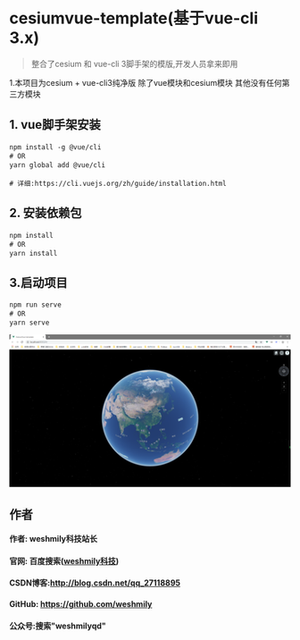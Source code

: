# cesiumvue-template(基于vue-cli 3.x)

>整合了cesium 和 vue-cli 3脚手架的模版,开发人员拿来即用

1.本项目为cesium + vue-cli3纯净版 除了vue模块和cesium模块 其他没有任何第三方模块

## 1. vue脚手架安装

```
npm install -g @vue/cli
# OR
yarn global add @vue/cli

# 详细:https://cli.vuejs.org/zh/guide/installation.html
```
## 2. 安装依赖包
```
npm install
# OR
yarn install
```

## 3.启动项目

```
npm run serve
# OR
yarn serve
```

![](https://raw.githubusercontent.com/weshmily/Blog/master/assets/other/cesium.png)

## 作者
#### 作者: weshmily科技站长
#### 官网: 百度搜索([weshmily科技](http://weareshmily.top/ "weshmily科技"))
#### CSDN博客:http://blog.csdn.net/qq_27118895
#### GitHub: https://github.com/weshmily
#### 公众号:搜索"weshmilyqd"